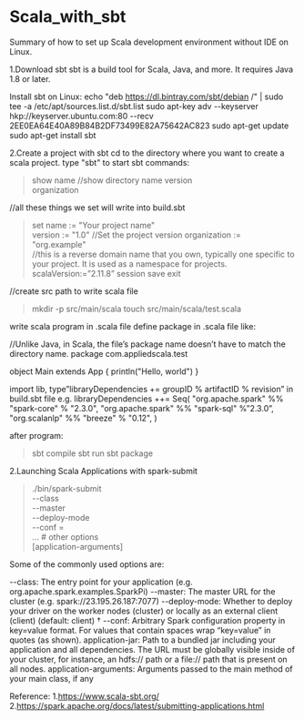 # Scala_with_sbt
Summary of how to set up Scala development  environment  without IDE on Linux.

1.Download sbt
sbt is a build tool for Scala, Java, and more. It requires Java 1.8 or later.

Install sbt on Linux:
echo "deb https://dl.bintray.com/sbt/debian /" | sudo tee -a /etc/apt/sources.list.d/sbt.list
sudo apt-key adv --keyserver hkp://keyserver.ubuntu.com:80 --recv 2EE0EA64E40A89B84B2DF73499E82A75642AC823
sudo apt-get update
sudo apt-get install sbt

2.Create a project with sbt
cd to the directory where you want to create a scala project.
type "sbt" to start sbt
commands:
>show name		//show directory name
version		
organization	

//all these things we set will write into build.sbt
>set name := "Your project name"	
         version := "1.0"			//Set the project version
         organization := "org.example"	
//this is a reverse domain name that you own, typically one specific to your project. It is used as a namespace for projects.
         scalaVersion:=”2.11.8”
>session save
>exit

//create src path to write scala file 
>mkdir -p src/main/scala
>touch src/main/scala/test.scala

write scala program in .scala file
define package in .scala file like:

//Unlike Java, in Scala, the file’s package name doesn’t have to match the directory name.
package com.appliedscala.test

object Main extends App {
    println("Hello, world")
}

import lib, type”libraryDependencies += groupID % artifactID % revision” in build.sbt file
e.g.
libraryDependencies ++= Seq(
"org.apache.spark" %% "spark-core" % "2.3.0", 
"org.apache.spark" %% "spark-sql" %”2.3.0”,
"org.scalanlp" %% "breeze" % "0.12",
)

after program:
>sbt compile
>sbt run
>sbt package

2.Launching Scala Applications with spark-submit
>./bin/spark-submit \
--class <main-class> \
--master <master-url> \
--deploy-mode <deploy-mode> \
--conf <key>=<value> \
... # other options
<application-jar> \
[application-arguments]

Some of the commonly used options are:

--class: The entry point for your application (e.g. org.apache.spark.examples.SparkPi)
--master: The master URL for the cluster (e.g. spark://23.195.26.187:7077)
--deploy-mode: Whether to deploy your driver on the worker nodes (cluster) or locally as an external client (client) (default: client) †
--conf: Arbitrary Spark configuration property in key=value format. For values that contain spaces wrap “key=value” in quotes (as shown).
application-jar: Path to a bundled jar including your application and all dependencies. The URL must be globally visible inside of your cluster, for instance, an hdfs:// path or a file:// path that is present on all nodes.
application-arguments: Arguments passed to the main method of your main class, if any

Reference:
1.https://www.scala-sbt.org/
2.https://spark.apache.org/docs/latest/submitting-applications.html
